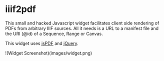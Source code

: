 # iiif2pdf

This small and hacked Javascript widget facilitates client side rendering of PDFs from arbitrary IIIF sources. All it needs is a URL to a manifest file and the URI (@id) of a Sequence, Range or Canvas.

This widget uses [jsPDF](https://github.com/MrRio/jsPDF) and [jQuery](https://jquery.com/).

!(Widget Screenshot)(images/widget.png)
